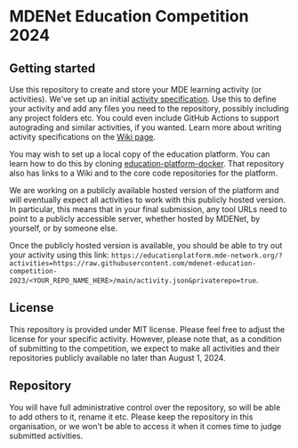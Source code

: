 # MDENet Education Competition 2024

## Getting started

Use this repository to create and store your MDE learning activity (or activities). 
We've set up an initial [activity specification](activity.json).
Use this to define your activity and add any files you need to the repository, possibly including any project folders etc.
You could even include GitHub Actions to support autograding and similar activities, if you wanted.
Learn more about writing activity specifications on the [Wiki page](https://github.com/mdenet/educationplatform/wiki/Creating-an-Activity).

You may wish to set up a local copy of the education platform.
You can learn how to do this by cloning [education-platform-docker](https://github.com/mdenet/educationplatform-docker).
That repository also has links to a Wiki and to the core code repositories for the platform.

We are working on a publicly available hosted version of the platform and will eventually expect all activities to work with this publicly hosted version.
In particular, this means that in your final submission, any tool URLs need to point to a publicly accessible server, whether hosted by MDENet, by yourself, or by someone else.

Once the publicly hosted version is available, you should be able to try out your activity using this link: `https://educationplatform.mde-network.org/?activities=https://raw.githubusercontent.com/mdenet-education-competition-2023/<YOUR_REPO_NAME_HERE>/main/activity.json&privaterepo=true`.

## License

This repository is provided under MIT license. 
Please feel free to adjust the license for your specific activity.
However, please note that, as a condition of submitting to the competition, we expect to make all activities and their repositories publicly available no later than August 1, 2024.

## Repository

You will have full administrative control over the repository, so will be able to add others to it, rename it etc.
Please keep the repository in this organisation, or we won't be able to access it when it comes time to judge submitted activities.
